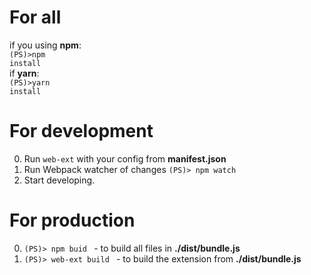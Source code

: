 # For all
  if you using __npm__:<br>
   <code>(PS)>npm install</code><br>
   if **yarn**:<br>
   <code>(PS)>yarn install</code>
# For development

0. Run <code>web-ext</code> with your config from **manifest.json**
1. Run Webpack watcher of changes
   <code>(PS)> npm watch </code>
1. Start developing.

# For production

0. <code>(PS)> npm buid </code> - to build all files in **./dist/bundle.js**
1. <code>(PS)> web-ext build </code> - to build the extension from **./dist/bundle.js**
